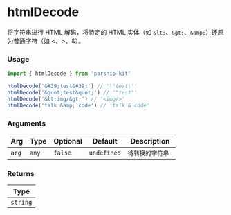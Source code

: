 # htmlDecode
      
将字符串进行 HTML 解码，将特定的 HTML 实体（如 `&lt;`、`&gt;`、`&amp;`）还原为普通字符（如 <、>、&）。

### Usage

```ts
import { htmlDecode } from 'parsnip-kit'

htmlDecode('&#39;test&#39;') // '\'test\''
htmlDecode('&quot;test&quot;') // '"test"'
htmlDecode('&lt;img/&gt;') // '<img/>'
htmlDecode('talk &amp; code') // 'talk & code'
```

      
### Arguments
      
| Arg | Type | Optional | Default | Description |
| --- | --- | --- | --- | --- |
| `arg` | `any` | `false` | `undefined` | `待转换的字符串 ` |
      
### Returns

| Type |
| ---  |
| `string`  |